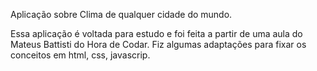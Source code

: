 Aplicação sobre Clima de qualquer cidade do mundo.

Essa aplicação é voltada para estudo e foi feita a partir de uma aula do Mateus Battisti do Hora de Codar. 
Fiz algumas adaptações para fixar os conceitos em html, css, javascrip.
